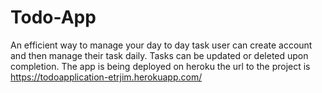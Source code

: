 # Todo-App
An efficient way to manage your day to day task user can create account and then manage their task daily.
Tasks can be updated or deleted upon completion.
The app is being deployed on heroku the url to the project is https://todoapplication-etrjim.herokuapp.com/
